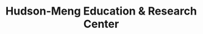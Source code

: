 ---
layout: repo
title: "Hudson-Meng Education & Research Center"
id: 11285
permalink: repos/11285/
---
